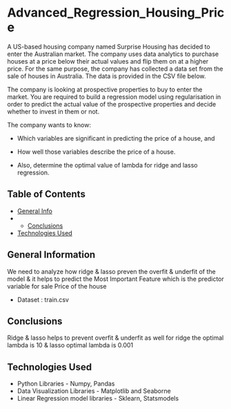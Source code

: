 # Advanced_Regression_Housing_Price
A US-based housing company named Surprise Housing has decided to enter the Australian market. The company uses data analytics to purchase houses at a price below their actual values and flip them on at a higher price. For the same purpose, the company has collected a data set from the sale of houses in Australia. The data is provided in the CSV file below.

The company is looking at prospective properties to buy to enter the market. You are required to build a regression model using regularisation in order to predict the actual value of the prospective properties and decide whether to invest in them or not.

The company wants to know:

* Which variables are significant in predicting the price of a house, and

* How well those variables describe the price of a house.

* Also, determine the optimal value of lambda for ridge and lasso regression.


## Table of Contents
* [General Info](#general-information)
* * [Conclusions](#conclusions)
* [Technologies Used](#technologies-used)


<!-- You can include any other section that is pertinent to your problem -->

## General Information
We need to analyze how ridge & lasso preven the overfit & underfit of the model & it helps to predict the Most Important Feature which is the predictor variable for sale Price of the house
- Dataset : train.csv

<!-- You don't have to answer all the questions - just the ones relevant to your project. -->
## Conclusions
Ridge & lasso helps to prevent overfit & underfit as well for ridge the optimal lambda is 10 & lasso optimal lambda is 0.001

## Technologies Used
- Python Libraries - Numpy, Pandas
- Data Visualization Libraries - Matplotlib and Seaborne
- Linear Regression model libraries - Sklearn, Statsmodels



<!-- You don't have to answer all the questions - just the ones relevant to your project. -->

